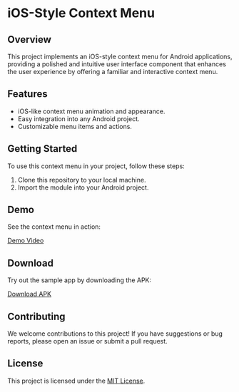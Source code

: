 # iOS-Style Context Menu

## Overview

This project implements an iOS-style context menu for Android applications, providing a polished and intuitive user interface component that enhances the user experience by offering a familiar and interactive context menu.

## Features

- iOS-like context menu animation and appearance.
- Easy integration into any Android project.
- Customizable menu items and actions.

## Getting Started

To use this context menu in your project, follow these steps:

1. Clone this repository to your local machine.
2. Import the module into your Android project.


## Demo

See the context menu in action:

[Demo Video](https://github.com/nitink133/iOS-Style-Context-Menu/blob/main/VIDEO-2024-03-04-11-28-54.mp4)

## Download

Try out the sample app by downloading the APK:

[Download APK](https://github.com/nitink133/iOS-Style-Context-Menu/blob/main/Chat%20POC.apk)

## Contributing

We welcome contributions to this project! If you have suggestions or bug reports, please open an issue or submit a pull request.

## License

This project is licensed under the [MIT License](LICENSE).
